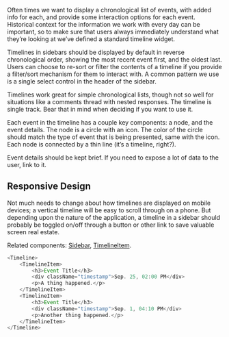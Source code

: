 Often times we want to display a chronological list of events, with added info for each, and provide some interaction options for each event. Historical context for the information we work with every day can be important, so to make sure that users always immediately understand what they’re looking at we’ve defined a standard timeline widget.

Timelines in sidebars should be displayed by default in reverse chronological order, showing the most recent event first, and the oldest last. Users can choose to re-sort or filter the contents of a timeline if you provide a filter/sort mechanism for them to interact with.  A common pattern we use is a single select control in the header of the sidebar.

Timelines work great for simple chronological lists, though not so well for situations like a comments thread with nested responses. The timeline is single track. Bear that in mind when deciding if you want to use it.

Each event in the timeline has a couple key components: a node, and the event details. The node is a circle with an icon.  The color of the circle should match the type of event that is being presented, same with the icon. Each node is connected by a thin line (it’s a timeline, right?).

Event details should be kept brief.  If you need to expose a lot of data to the user, link to it.

## Responsive Design
Not much needs to change about how timelines are displayed on mobile devices; a vertical timeline will be easy to scroll through on a phone. But depending upon the nature of the application, a timeline in a sidebar should probably be toggled on/off through a button or other link to save valuable screen real estate.

Related components: [Sidebar](https://forge.pnl.gov/standards/#/pnnl-react-core/Sidebar), [TimelineItem](https://forge.pnl.gov/standards/#/pnnl-react-core/TimelineItem).


```js
<Timeline>
    <TimelineItem>
        <h3>Event Title</h3>
        <div className="timestamp">Sep. 25, 02:00 PM</div>
        <p>A thing happened.</p>
    </TimelineItem>
    <TimelineItem>
        <h3>Event Title</h3>
        <div className="timestamp">Sep. 1, 04:10 PM</div>
        <p>Another thing happened.</p>
    </TimelineItem>
</Timeline>
```
